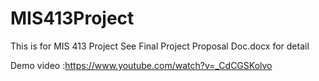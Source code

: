 # MIS413Project
This is for MIS 413 Project
See Final Project Proposal Doc.docx for detail

Demo video :https://www.youtube.com/watch?v=_CdCGSKolvo
